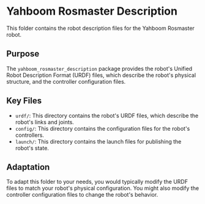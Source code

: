 # Yahboom Rosmaster Description

This folder contains the robot description files for the Yahboom Rosmaster robot.

## Purpose

The `yahboom_rosmaster_description` package provides the robot's Unified Robot Description Format (URDF) files, which describe the robot's physical structure, and the controller configuration files.

## Key Files

- `urdf/`: This directory contains the robot's URDF files, which describe the robot's links and joints.
- `config/`: This directory contains the configuration files for the robot's controllers.
- `launch/`: This directory contains the launch files for publishing the robot's state.

## Adaptation

To adapt this folder to your needs, you would typically modify the URDF files to match your robot's physical configuration. You might also modify the controller configuration files to change the robot's behavior.
